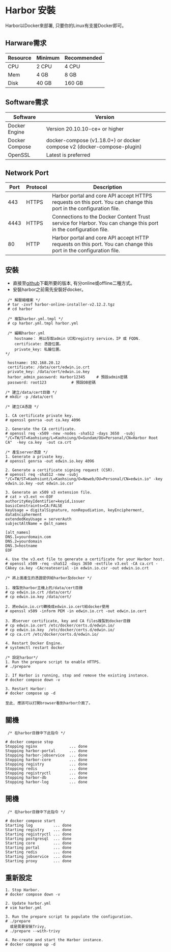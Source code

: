 # Harbor 安裝
Harbor以Docker來部署, 只要你的Linux有支援Docker即可。

## Harware需求

|Resource|Minimum|Recommended|
|--------|-------|-----------|
|CPU     |2 CPU  |4 CPU      |
|Mem     |4 GB   |8 GB       |
|Disk    |40 GB  |160 GB     |

## Software需求

|Software      |Version                       |
|--------------|------------------------------|
|Docker Engine |Version 20.10.10-ce+ or higher|
|Docker Compose|docker-compose (v1.18.0+) or docker compose v2 (docker-compose-plugin)|
|OpenSSL       |Latest is preferred           |

## Network Port

|Port|Protocol|Description|
|----|--------|-----------|
|443 |HTTPS   |Harbor portal and core API accept HTTPS requests on this port. You can change this port in the configuration file.|
|4443|HTTPS   |Connections to the Docker Content Trust service for Harbor. You can change this port in the configuration file.|
|80  |HTTP    |Harbor portal and core API accept HTTP requests on this port. You can change this port in the configuration file.|

## 安裝

*  直接至[github](https://github.com/goharbor/harbor/releases?page=1)下載所要的版本, 有分online或offline二種方式。
*  安裝harbor之前需先安裝好docker。
```shell
 /* 解壓縮檔案 */
 # tar -zxvf harbor-online-installer-v2.12.2.tgz 
 # cd harbor

 /* 複製harbor.yml.tmpl */
 # cp harbor.yml.tmpl harbor.yml

 /* 編輯harbor.yml 
    hostname： 用以存取admin UI和registry service，IP 或 FQDN.
    certificate: 憑證位置。
    private_key: 私鑰位置。           
*/

 hostname: 192.168.20.12
 certificate: /data/cert/edwin.io.crt
 private_key: /data/cert/edwin.io.key 
 harbor_admin_password: Harbor12345     # 預設admin密碼
 password: root123           # 預設DB密碼   

/* 建立/data/cert目錄 */
# mkdir -p /data/cert

/* 建立CA憑證 */

1. CA certificate private key.
# openssl genrsa -out ca.key 4096

2. Generate the CA certificate.
# openssl req -x509 -new -nodes -sha512 -days 3650  -subj "/C=TW/ST=Kaohsiung/L=Kaohsiung/O=Gundam/OU=Personal/CN=Harbor Root CA"  -key ca.key  -out ca.crt

/* 產生server憑證 */
1. Generate a private key.
# openssl genrsa -out edwin.io.key 4096

2. Generate a certificate signing request (CSR).
# openssl req -sha512 -new -subj "/C=TW/ST=Kaohsiunt/L=Kaohsiung/O=Neweb/OU=Personal/CN=edwin.io" -key edwin.io.key -out edwin.io.csr

3. Generate an x509 v3 extension file.
# cat > v3.ext <<-EOF
authorityKeyIdentifier=keyid,issuer
basicConstraints=CA:FALSE
keyUsage = digitalSignature, nonRepudiation, keyEncipherment, dataEncipherment
extendedKeyUsage = serverAuth
subjectAltName = @alt_names

[alt_names]
DNS.1=yourdomain.com
DNS.2=yourdomain
DNS.3=hostname
EOF

4. Use the v3.ext file to generate a certificate for your Harbor host.
# openssl x509 -req -sha512 -days 3650 -extfile v3.ext -CA ca.crt -CAkey ca.key -CAcreateserial -in edwin.io.csr -out edwin.io.crt

/* 將上面產生的憑證提供給harbor及docker */

1. 複製到harbor主機上的/data/cert目錄
# cp edwin.io.crt /data/cert/
# cp edwin.io.key /data/cert/

2. 將edwin.io.crt轉換成edwin.io.cert給docker使用
# openssl x509 -inform PEM -in edwin.io.crt -out edwin.io.cert

3. 將server certificate, key and CA files複製到docker目錄
# cp edwin.io.cert /etc/docker/certs.d/edwin.io/
# cp edwin.io.key  /etc/docker/certs.d/edwin.io/
# cp ca.crt /etc/docker/certs.d/edwin.io/

4. Restart Docker Engine.
# systemctl restart docker

/* 設定harbor*/
1. Run the prepare script to enable HTTPS.
# ./prepare

2. If Harbor is running, stop and remove the existing instance.
# docker compose down -v

3. Restart Harbor:
# docker compose up -d

至此, 應該可以打開browser看到harbor介面了。
```

## 關機
```shell
 /* 在harbor目錄中下此指令 */

# docker compose stop
Stopping nginx              ... done
Stopping harbor-portal      ... done
Stopping harbor-jobservice  ... done
Stopping harbor-core        ... done
Stopping registry           ... done
Stopping redis              ... done
Stopping registryctl        ... done
Stopping harbor-db          ... done
Stopping harbor-log         ... done
```

## 開機
```shell
 /* 在harbor目錄中下此指令 */

# docker compose start
Starting log         ... done
Starting registry    ... done
Starting registryctl ... done
Starting postgresql  ... done
Starting core        ... done
Starting portal      ... done
Starting redis       ... done
Starting jobservice  ... done
Starting proxy       ... done
```

## 重新設定
```shell
1. Stop Harbor.
# docker compose down -v

2. Update harbor.yml
# vim harbor.yml

3. Run the prepare script to populate the configuration.
# ./prepare
  或是需要安裝Trivy,
# ./prepare --with-trivy

4. Re-create and start the Harbor instance.
# docker compose up -d

```
